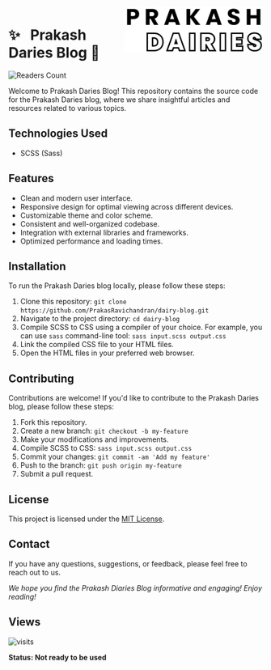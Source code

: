 <img src="prakash-dairies.svg" width="275" align="right" hspace="0" />

✨ &nbsp; Prakash Daries Blog 📑
======


<img src="https://custom-icon-badges.demolab.com/badge/Readers%20Count-17-blue.svg?logo=book&logoColor=white" width="15%" height="15%" alt="Readers Count">

Welcome to Prakash Daries Blog! This repository contains the source code for the Prakash Daries blog, where we share insightful articles and resources related to various topics.

## Technologies Used

- SCSS (Sass)

## Features

- Clean and modern user interface.
- Responsive design for optimal viewing across different devices.
- Customizable theme and color scheme.
- Consistent and well-organized codebase.
- Integration with external libraries and frameworks.
- Optimized performance and loading times.

## Installation

To run the Prakash Daries blog locally, please follow these steps:

1. Clone this repository: `git clone https://github.com/PrakasRavichandran/dairy-blog.git`
2. Navigate to the project directory: `cd dairy-blog`
3. Compile SCSS to CSS using a compiler of your choice. For example, you can use `sass` command-line tool: `sass input.scss output.css`
4. Link the compiled CSS file to your HTML files.
5. Open the HTML files in your preferred web browser.

## Contributing

Contributions are welcome! If you'd like to contribute to the Prakash Daries blog, please follow these steps:

1. Fork this repository.
2. Create a new branch: `git checkout -b my-feature`
3. Make your modifications and improvements.
4. Compile SCSS to CSS: `sass input.scss output.css`
5. Commit your changes: `git commit -am 'Add my feature'`
6. Push to the branch: `git push origin my-feature`
7. Submit a pull request.

## License

This project is licensed under the [MIT License](LICENSE).

## Contact

If you have any questions, suggestions, or feedback, please feel free to reach out to us.

*We hope you find the Prakash Diaries Blog informative and engaging! Enjoy reading!*

## Views

<img src="https://visit-counter.vercel.app/counter.png?page=https%3A%2F%2Fprakashdairies.netlify.app%2F&s=40&c=00ff00&bg=00000000&no=8&ff=electrolize&tb=&ta=" alt="visits">

**Status: Not ready to be used**
